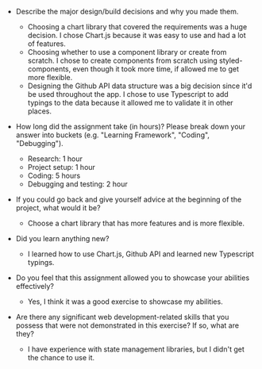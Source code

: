 - Describe the major design/build decisions and why you made them.

  - Choosing a chart library that covered the requirements was a huge decision. I chose Chart.js because it was easy to use and had a lot of features.
  - Choosing whether to use a component library or create from scratch. I chose to create components from scratch using styled-components, even though it took more time, if allowed me to get more flexible.
  - Designing the Github API data structure was a big decision since it'd be used throughout the app.
I chose to use Typescript to add typings to the data because it allowed me to validate it in other places.  

- How long did the assignment take (in hours)? Please break down your answer into buckets (e.g. "Learning Framework", "Coding", "Debugging").

  - Research: 1 hour
  - Project setup: 1 hour
  - Coding: 5 hours
  - Debugging and testing: 2 hour

- If you could go back and give yourself advice at the beginning of the project, what would it be?

  - Choose a chart library that has more features and is more flexible.
 
- Did you learn anything new?

  - I learned how to use Chart.js, Github API and learned new Typescript typings.

- Do you feel that this assignment allowed you to showcase your abilities effectively?

  - Yes, I think it was a good exercise to showcase my abilities.

- Are there any significant web development-related skills that you possess that were not demonstrated in this exercise? If so, what are they?

  - I have experience with state management libraries, but I didn't get the chance to use it.
